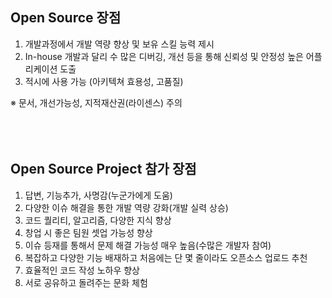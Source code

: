 ## Open Source 장점

1. 개발과정에서 개발 역량 향상 및 보유 스킬 능력 제시
2. In-house 개발과 달리 수 많은 디버깅, 개선 등을 통해 신뢰성 및 안정성 높은 어플리케이션 도출
3. 적시에 사용 가능 (아키텍쳐 효용성, 고품질)

※ 문서, 개선가능성, 지적재산권(라이센스) 주의 <br><br><br><br>

## Open Source Project 참가 장점

1. 답변, 기능추가, 사명감(누군가에게 도움)
2. 다양한 이슈 해결을 통한 개발 역량 강화(개발 실력 상승)
3. 코드 퀄리티, 알고리즘, 다양한 지식 향상
4. 창업 시 좋은 팀원 셋업 가능성 향상
5. 이슈 등재를 통해서 문제 해결 가능성 매우 높음(수많은 개발자 참여)
6. 복잡하고 다양한 기능 배재하고 처음에는 단 몇 줄이라도 오픈소스 업로드 추천
7. 효율적인 코드 작성 노하우 향상
8. 서로 공유하고 돌려주는 문화 체험
